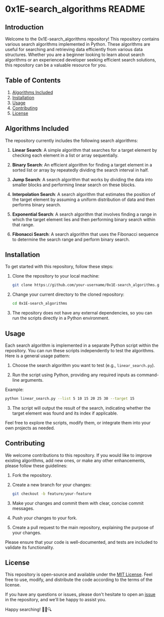 # 0x1E-search_algorithms README

## Introduction
Welcome to the 0x1E-search_algorithms repository! This repository contains various search algorithms implemented in Python. These algorithms are useful for searching and retrieving data efficiently from various data structures. Whether you are a beginner looking to learn about search algorithms or an experienced developer seeking efficient search solutions, this repository can be a valuable resource for you.

## Table of Contents
1. [Algorithms Included](#algorithms-included)
2. [Installation](#installation)
3. [Usage](#usage)
4. [Contributing](#contributing)
5. [License](#license)

## Algorithms Included
The repository currently includes the following search algorithms:

1. **Linear Search**: A simple algorithm that searches for a target element by checking each element in a list or array sequentially.

2. **Binary Search**: An efficient algorithm for finding a target element in a sorted list or array by repeatedly dividing the search interval in half.

3. **Jump Search**: A search algorithm that works by dividing the data into smaller blocks and performing linear search on these blocks.

4. **Interpolation Search**: A search algorithm that estimates the position of the target element by assuming a uniform distribution of data and then performs binary search.

5. **Exponential Search**: A search algorithm that involves finding a range in which the target element lies and then performing binary search within that range.

6. **Fibonacci Search**: A search algorithm that uses the Fibonacci sequence to determine the search range and perform binary search.

## Installation
To get started with this repository, follow these steps:

1. Clone the repository to your local machine:
   ```bash
   git clone https://github.com/your-username/0x1E-search_algorithms.git
   ```

2. Change your current directory to the cloned repository:
   ```bash
   cd 0x1E-search_algorithms
   ```

3. The repository does not have any external dependencies, so you can run the scripts directly in a Python environment.

## Usage
Each search algorithm is implemented in a separate Python script within the repository. You can run these scripts independently to test the algorithms. Here is a general usage pattern:

1. Choose the search algorithm you want to test (e.g., `linear_search.py`).

2. Run the script using Python, providing any required inputs as command-line arguments.

Example:
```bash
python linear_search.py --list 5 10 15 20 25 30 --target 15
```

3. The script will output the result of the search, indicating whether the target element was found and its index if applicable.

Feel free to explore the scripts, modify them, or integrate them into your own projects as needed.

## Contributing
We welcome contributions to this repository. If you would like to improve existing algorithms, add new ones, or make any other enhancements, please follow these guidelines:

1. Fork the repository.

2. Create a new branch for your changes:

   ```bash
   git checkout -b feature/your-feature
   ```

3. Make your changes and commit them with clear, concise commit messages.

4. Push your changes to your fork.

5. Create a pull request to the main repository, explaining the purpose of your changes.

Please ensure that your code is well-documented, and tests are included to validate its functionality.

## License
This repository is open-source and available under the [MIT License](LICENSE). Feel free to use, modify, and distribute the code according to the terms of the license.

If you have any questions or issues, please don't hesitate to open an [issue](https://github.com/your-username/0x1E-search_algorithms/issues) in the repository, and we'll be happy to assist you.

Happy searching! 🕵️‍♂️🔍
